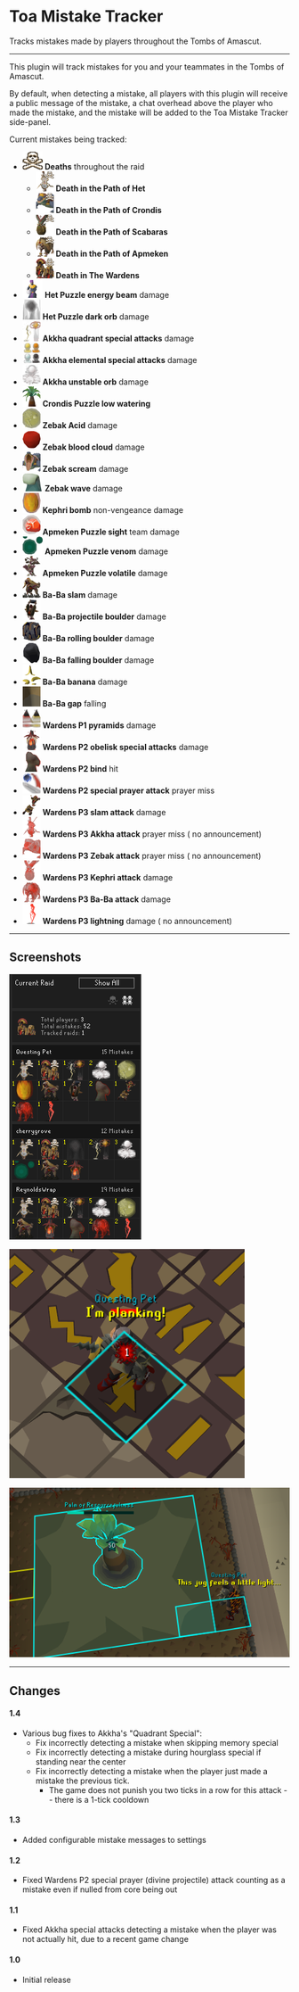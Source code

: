 # Toa Mistake Tracker

Tracks mistakes made by players throughout the Tombs of Amascut.


---
This plugin will track mistakes for you and your teammates in the Tombs of Amascut.

By default, when detecting a mistake, all players with this plugin will receive a public message of the mistake, a chat
overhead above the player who made the mistake, and the mistake will be added to the Toa Mistake Tracker side-panel.

Current mistakes being tracked:

* ![death](src/main/resources/com/toamistaketracker/death.png) **Deaths** throughout the raid
    * ![death-akkha](src/main/resources/com/toamistaketracker/death-akkha.png) **Death in the Path of Het**
    * ![death-zebak](src/main/resources/com/toamistaketracker/death-zebak.png) **Death in the Path of Crondis**
    * ![death-kephri](src/main/resources/com/toamistaketracker/death-kephri.png) **Death in the Path of Scabaras**
    * ![death-baba](src/main/resources/com/toamistaketracker/death-baba.png) **Death in the Path of Apmeken**
    * ![death-wardens](src/main/resources/com/toamistaketracker/death-wardens.png) **Death in The Wardens**
* ![het-light](src/main/resources/com/toamistaketracker/het-light.png) **Het Puzzle energy beam** damage
* ![het-dark-orb2](src/main/resources/com/toamistaketracker/het-dark-orb2.png) **Het Puzzle dark orb** damage
* ![akkha-quadrant3](src/main/resources/com/toamistaketracker/akkha-quadrant3.png) **Akkha quadrant special attacks**
  damage
* ![akkha-elemental2](src/main/resources/com/toamistaketracker/akkha-elemental2.png) **Akkha elemental special attacks**
  damage
* ![akkha-unstable-orb](src/main/resources/com/toamistaketracker/akkha-unstable-orb.png) **Akkha unstable orb** damage
* ![crondis-water](src/main/resources/com/toamistaketracker/crondis-water.png) **Crondis Puzzle low watering**
* ![zebak-acid](src/main/resources/com/toamistaketracker/zebak-acid.png) **Zebak Acid** damage
* ![zebak-blood-cloud](src/main/resources/com/toamistaketracker/zebak-blood-cloud.png) **Zebak blood cloud** damage
* ![zebak-scream](src/main/resources/com/toamistaketracker/zebak-scream.png) **Zebak scream** damage
* ![zebak-wave](src/main/resources/com/toamistaketracker/zebak-wave.png) **Zebak wave** damage
* ![kephri-bomb](src/main/resources/com/toamistaketracker/kephri-bomb.png) **Kephri bomb** non-vengeance damage
* ![apmeken-sight](src/main/resources/com/toamistaketracker/apmeken-sight.png) **Apmeken Puzzle sight** team damage
* ![apmeken-venom](src/main/resources/com/toamistaketracker/apmeken-venom.png) **Apmeken Puzzle venom** damage
* ![apmeken-volatile](src/main/resources/com/toamistaketracker/apmeken-volatile.png) **Apmeken Puzzle volatile** damage
* ![baba-slam](src/main/resources/com/toamistaketracker/baba-slam.png) **Ba-Ba slam** damage
* ![baba-projectile-boulder](src/main/resources/com/toamistaketracker/baba-projectile-boulder.png) **Ba-Ba projectile
  boulder** damage
* ![baba-rolling-boulder](src/main/resources/com/toamistaketracker/baba-rolling-boulder.png) **Ba-Ba rolling boulder**
  damage
* ![baba-falling-boulder](src/main/resources/com/toamistaketracker/baba-falling-boulder.png) **Ba-Ba falling boulder**
  damage
* ![baba-banana](src/main/resources/com/toamistaketracker/baba-banana.png) **Ba-Ba banana** damage
* ![baba-gap](src/main/resources/com/toamistaketracker/baba-gap.png) **Ba-Ba gap** falling
* ![wardens-pyramid](src/main/resources/com/toamistaketracker/wardens-pyramid.png) **Wardens P1 pyramids** damage
* ![wardens-obelisk](src/main/resources/com/toamistaketracker/wardens-obelisk.png) **Wardens P2 obelisk special
  attacks** damage
* ![wardens-bind](src/main/resources/com/toamistaketracker/wardens-bind.png) **Wardens P2 bind** hit
* ![wardens-special-prayer](src/main/resources/com/toamistaketracker/wardens-special-prayer.png) **Wardens P2 special
  prayer attack** prayer miss
* ![wardens-earthquake](src/main/resources/com/toamistaketracker/wardens-earthquake.png) **Wardens P3 slam attack**
  damage
* ![wardens-akkha](src/main/resources/com/toamistaketracker/wardens-akkha.png) **Wardens P3 Akkha attack** prayer miss (
  no announcement)
* ![wardens-zebak](src/main/resources/com/toamistaketracker/wardens-zebak.png) **Wardens P3 Zebak attack** prayer miss (
  no announcement)
* ![wardens-kephri](src/main/resources/com/toamistaketracker/wardens-kephri.png) **Wardens P3 Kephri attack** damage
* ![wardens-baba](src/main/resources/com/toamistaketracker/wardens-baba.png) **Wardens P3 Ba-Ba attack** damage
* ![wardens-lightning](src/main/resources/com/toamistaketracker/wardens-lightning.png) **Wardens P3 lightning** damage (
  no announcement)

---

## Screenshots

![panel-example](src/main/resources/com/toamistaketracker/panel-example.png)

![death-example](src/main/resources/com/toamistaketracker/death-example.png)

![crondis-example](src/main/resources/com/toamistaketracker/crondis-example.png)

---

## Changes

#### 1.4

* Various bug fixes to Akkha's "Quadrant Special":
  * Fix incorrectly detecting a mistake when skipping memory special
  * Fix incorrectly detecting a mistake during hourglass special if standing near the center
  * Fix incorrectly detecting a mistake when the player just made a mistake the previous tick.
    * The game does not punish you two ticks in a row for this attack -- there is a 1-tick cooldown

#### 1.3

* Added configurable mistake messages to settings

#### 1.2

* Fixed Wardens P2 special prayer (divine projectile) attack counting as a mistake even if nulled from core being out

#### 1.1

* Fixed Akkha special attacks detecting a mistake when the player was not actually hit, due to a recent game change

#### 1.0

* Initial release